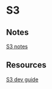 # S3

## Notes

[S3 notes](s3_notes.pdf)

## Resources

[S3 dev guide](https://docs.aws.amazon.com/s3/index.html)
